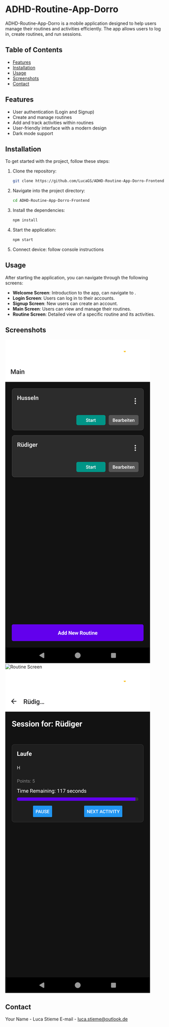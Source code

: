 # ADHD-Routine-App-Dorro

ADHD-Routine-App-Dorro is a mobile application designed to help users manage their routines and activities efficiently. The app allows users to log in, create routines, and run sessions.

## Table of Contents

- [Features](#features)
- [Installation](#installation)
- [Usage](#usage)
- [Screenshots](#screenshots)
- [Contact](#contact)

## Features

- User authentication (Login and Signup)
- Create and manage routines
- Add and track activities within routines
- User-friendly interface with a modern design
- Dark mode support

## Installation

To get started with the project, follow these steps:

1. Clone the repository:
   ```bash
   git clone https://github.com/LucaGS/ADHD-Routine-App-Dorro-Frontend.git
   ```

2. Navigate into the project directory:
   ```bash
   cd ADHD-Routine-App-Dorro-Frontend
   ```

3. Install the dependencies:
   ```bash
   npm install
   ```

4. Start the application:
   ```bash
   npm start
   ```
4. Connect device:
  follow console instructions

## Usage

After starting the application, you can navigate through the following screens:

- **Welcome Screen**: Introduction to the app, can navigate to .
- **Login Screen**: Users can log in to their accounts.
- **Signup Screen**: New users can create an account.
- **Main Screen**: Users can view and manage their routines.
- **Routine Screen**: Detailed view of a specific routine and its activities.

## Screenshots

![Main Screen](./assets/Main.png)
![Routine Screen](./assets/Rotuine.png)
![Session Screen](./assets/Session.png)




## Contact

Your Name - Luca Stieme
E-mail - luca.stieme@outlook.de


